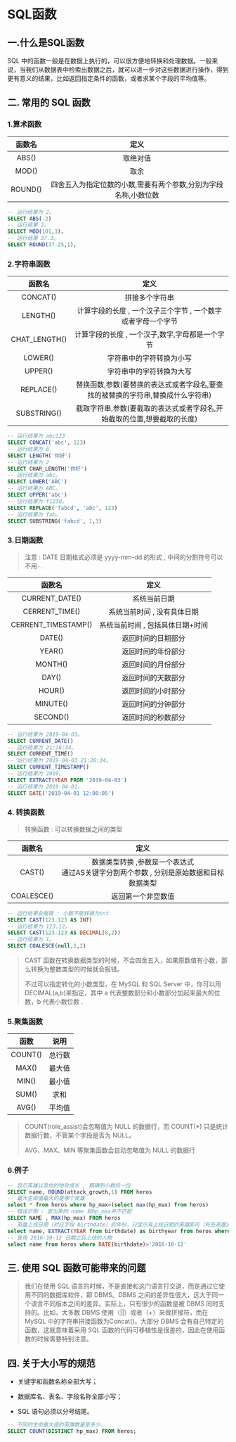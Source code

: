 # SQL函数



## 一.什么是SQL函数

 SQL 中的函数一般是在数据上执行的，可以很方便地转换和处理数据。一般来说，当我们从数据表中检索出数据之后，就可以进一步对这些数据进行操作，得到更有意义的结果，比如返回指定条件的函数，或者求某个字段的平均值等。 



## 二. 常用的 SQL 函数 

### 1.算术函数 

| 函数名 | 定义 |
| :---: | :---: |
| ABS() | 取绝对值 |
| MOD() | 取余 |
| ROUND() | 四舍五入为指定位数的小数,需要有两个参数,分别为字段名称,小数位数 |

```sql
-- 运行结果为 2。
SELECT ABS(-2)
-- 运行结果 2。
SELECT MOD(101,3)，
-- 运行结果 37.3。
SELECT ROUND(37.25,1)，
```

### 2.字符串函数
| 函数名 | 定义 |
| :---: | :---: |
| CONCAT() | 拼接多个字符串 |
| LENGTH() | 计算字段的长度 , 一个汉子三个字节 , 一个数字或者字母一个字节 |
| CHAT_LENGTH() | 计算字段的长度 , 一个汉子,数字,字母都是一个字节 |
| LOWER() | 字符串中的字符转换为小写 |
| UPPER() | 字符串中的字符转换为大写 |
| REPLACE() | 替换函数,参数(要替换的表达式或者字段名,要查找的被替换的字符串,替换成什么字符串) |
| SUBSTRING() | 截取字符串,参数(要截取的表达式或者字段名,开始截取的位置,想要截取的长度) |

```sql
-- 运行结果为 abc123
SELECT CONCAT('abc', 123)
-- 运行结果为 6
SELECT LENGTH('你好')
-- 运行结果为 2
SELECT CHAR_LENGTH('你好')
-- 运行结果为 abc。
SELECT LOWER('ABC')
-- 运行结果为 ABC。
SELECT UPPER('abc')
-- 运行结果为 f123d。
SELECT REPLACE('fabcd', 'abc', 123)
-- 运行结果为 fab。
SELECT SUBSTRING('fabcd', 1,3)
```

### 3.日期函数
> 注意 :  DATE 日期格式必须是 yyyy-mm-dd 的形式  , 中间的分割符号可以不用`-`.


| 函数名 | 定义 |
| :---: | :---: |
| CURRENT_DATE() | 系统当前日期 |
| CERRENT_TIME() | 系统当前时间 , 没有具体日期 |
| CERRENT_TIMESTAMP() | 系统当前时间 , 包括具体日期+时间 |
| DATE() | 返回时间的日期部分 |
| YEAR() | 返回时间的年份部分 |
| MONTH() | 返回时间的月份部分 |
| DAY() | 返回时间的天数部分 |
| HOUR() | 返回时间的小时部分 |
| MINUTE() | 返回时间的分钟部分 |
| SECOND() | 返回时间的秒数部分 |

```sql
-- 运行结果为 2019-04-03。
SELECT CURRENT_DATE()
-- 运行结果为 21:26:34。
SELECT CURRENT_TIME()
-- 运行结果为 2019-04-03 21:26:34。
SELECT CURRENT_TIMESTAMP()
-- 运行结果为 2019。
SELECT EXTRACT(YEAR FROM '2019-04-03')
-- 运行结果为 2019-04-01。
SELECT DATE('2019-04-01 12:00:05')
```

### 4. 转换函数
> 转换函数 : 可以转换数据之间的类型

| 函数名 | 定义 |
| :---: | :---: |
| CAST() | 数据类型转换 ,参数是一个表达式<br>通过AS关键字分割两个参数 , 分别是原始数据和目标数据类型 |
| COALESCE() | 返回第一个非空数值 |

```sql
-- 运行结果会报错 : 小数不能转换为int
SELECT CAST(123.123 AS INT)
-- 运行结果为 123.12。
SELECT CAST(123.123 AS DECIMAL(8,2))
-- 运行结果为 1。
SELECT COALESCE(null,1,2)
```

>  CAST 函数在转换数据类型的时候，不会四舍五入，如果原数值有小数，那么转换为整数类型的时候就会报错。 
>
>  不过可以指定转化的小数类型，在 MySQL 和 SQL Server 中，你可以用DECIMAL(a,b)来指定，其中 a 代表整数部分和小数部分加起来最大的位数，b 代表小数位数 .



### 5.聚集函数

| 函数 | 说明 |
| :----: | :---: |
| COUNT() | 总行数 |
| MAX() | 最大值 |
| MIN() | 最小值 |
| SUM() | 求和 |
| AVG() | 平均值 |

>  COUNT(role_assist)会忽略值为 NULL 的数据行，而 COUNT(*) 只是统计数据行数，不管某个字段是否为 NULL。 
>
>  AVG、MAX、MIN 等聚集函数会自动忽略值为 NULL 的数据行 

### 6.例子

```sql
-- 显示英雄以及他的物攻成长 , 精确到小数后一位
SELECT name, ROUND(attack_growth,1) FROM heros
-- 最大生命值最大的是哪个英雄
select * from heros where hp_max=(select max(hp_max) from heros)
-- 错误示例 : 查出来的 name 和hp_max并不匹配
SELECT NAME , MAX(hp_max) FROM heros
-- 英雄上线日期（对应字段 birthdate）的年份，只显示有上线日期的英雄即可（有些英雄没有上线日期的数据，不需要显示）
select name, EXTRACT(YEAR from birthdate) as birthyear from heros where birthdate is not null;
-- 查询 2016-10-12 日期之后上线的人物
select name from heros where DATE(birthdate)>'2016-10-12'
```

## 三. 使用 SQL 函数可能带来的问题
>我们在使用 SQL 语言的时候，不是直接和这门语言打交道，而是通过它使用不同的数据库软件，即 DBMS。DBMS 之间的差异性很大，远大于同一个语言不同版本之间的差异。实际上，只有很少的函数是被 DBMS 同时支持的。比如，大多数 DBMS 使用（||）或者（+）来做拼接符，而在 MySQL 中的字符串拼接函数为Concat()。大部分 DBMS 会有自己特定的函数，这就意味着采用 SQL 函数的代码可移植性是很差的，因此在使用函数的时候需要特别注意。



## 四. 关于大小写的规范 

- 关键字和函数名称全部大写；

- 数据库名、表名、字段名称全部小写；

- SQL 语句必须以分号结尾。 

```sql
-- 不同的生命最大值的英雄数量是多少。
SELECT COUNT(DISTINCT hp_max) FROM heros;
```



